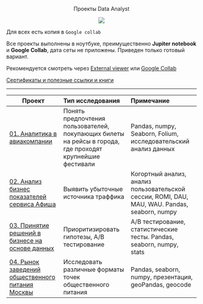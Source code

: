 <p align="center"> Проекты Data Analyst </p align="center">

<p align="center"><img src='https://i.ibb.co/gPkgtWX/shutterstock-669838285.jpg'></p>

Для всех есть копия в `Google collab`

Все проекты выполнены в ноутбуке, преимущественно **Jupiter notebook** и **Google Collab**, дата сеты не приложены. 
Приведен только готовый вариант. 

Рекомендуется смотреть через [External viewer](https://nbviewer.jupyter.org/github/ArtyKrafty/Data_science_projects/tree/9d86c5514664c670c928edbb1eb0f857e62e4e5e/) или [Google Collab](https://colab.research.google.com/)


[Сертификаты и полезные ссылки и книги](https://github.com/ArtyKrafty/Kraftyy/tree/main/certificates)
__________________________________________________________________________________________________________________________

| **Проект** | **Тип исследования** | **Примечание** |
| -------------------- | :--------------------- |:---------------------------|
| [01. Аналитика в авиакомпании](https://github.com/ArtyKrafty/Data_analyst_projects/tree/main/data_extraction_and_and_avia)|Понять предпочтения пользователей, покупающих билеты на рейсы в города, где проходят крупнейшие фестивали|Pandas, numpy, Seaborn, Folium, исследовательский анализ данных|
| [02. Анализ бизнес показателей сервиса Афиша](https://github.com/ArtyKrafty/Data_analyst_projects/tree/main/afisha_analys)|Выявить убыточные источника траффика|Когортный анализ, анализ пользовательской сессии, ROMI, DAU, MAU, WAU. Pandas, seaborn, numpy|
| [03. Принятие решений в бизнесе на основе данных](https://github.com/ArtyKrafty/Data_analyst_projects/tree/main/e_comm_AB)|Приоритизировать гипотезы, А/В тестирование|А/В тестирование, статистические тесты. Pandas, seaborn, numpy, stats|
| [04. Рынок заведений общественного питания Москвы](https://github.com/ArtyKrafty/Data_analyst_projects/tree/main/catering_proj)|Исследовать различные форматы точек общественного питания|Pandas, seaborn, numpy, презентация, geoPandas, geocode|
